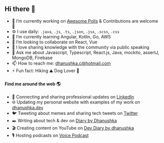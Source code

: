 ## Hi there 👦

- 👾 I’m currently working on [Awesome Polls](https://github.com/dhanushkac/Awesome-Polls) & Contributions are welcome 🧡
- ⚙️ I use daily: `.java`, `.js`, `.ts`, `.json`, `.jsx`, `.scss`, `.css`
- 🌱 I’m currently learning Angular, Kotlin, Go, AWS
- 👯 I’m looking to collaborate on React, Vue
- 🎤 I love sharing knowledge with the community via public speaking
- 💬 Ask me about Javascript, Typescript, React.js, Java, mockito, assertJ, MongoDB, Firebase
- 📫 How to reach me: [dhanushka.c@hotmail.com](mailto:dhanushka.c@hotmail.com)
- ⚡ Fun fact: Hiking ⛰️ Dog Lover 🐶 

#### Find me around the web 🌎
- 💼 Connecting and sharing professional updates on <a href="https://www.linkedin.com/in/dhanushkac/">LinkedIn</a>
- 🌐 Updating my personal website with examples of my work on <a href="https://dhanushka.dev/">dhanushka.dev</a>
- 🐦 Tweeting about memes and sharing tech tweets on <a href="https://twitter.com/_dhanushkac">Twitter</a>
- ✒️ Writing about tech & dev on <a href="https://diarybydhanushka.dev/">Diary by Dhanushka</a>
- 🎬 Creating content on YouTube on <a href="https://www.youtube.com/channel/UCM2zpy5ZLgzFVCbUDsrSUaQ">Dev Diary by dhanushka</a>
- 🎙️ Hosting podcasts on [Voice Podcast](http://voice.foss.lk/)
